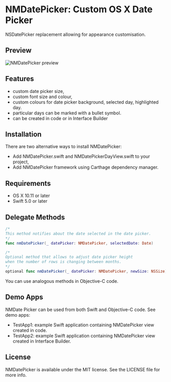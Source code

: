 NMDatePicker: Custom OS X Date Picker 
=====================================


NSDatePicker replacement allowing for appearance customisation.

## Preview
![NMDatePicker preview](http://netmedia-software.com/github/nmdatepicker.png)

## Features
- custom date picker size,
- custom font size and colour,
- custom colours for date picker background, selected day, highlighted day.
- particular days can be marked with a bullet symbol.
- can be created in code or in Interface Builder

## Installation
There are two alternative ways to install NMDatePicker:
- Add NMDatePicker.swift and NMDatePickerDayView.swift to your project,
- Add NMDatePicker framework using Carthage dependency manager.

## Requirements
- OS X 10.11 or later
- Swift 5.0 or later

## Delegate Methods
```swift
/* 
This method notifies about the date selected in the date picker.
*/
func nmDatePicker(_ datePicker: NMDatePicker, selectedDate: Date)   
```

```swift
/*
Optional method that allows to adjust date picker height   
when the number of rows is changing between months.    
*/
optional func nmDatePicker(_ datePicker: NMDatePicker, newSize: NSSize) 
```
You can use analogous methods in Objective-C code.


## Demo Apps
NMDate Picker can be used from both Swift and Objective-C code. See demo apps:
- TestApp1: example Swift application containing NMDatePicker view created in code.
- TestApp2: example Swift application containing NMDatePicker view created in Interface Builder.


## License
NMDatePicker is available under the MIT license. See the LICENSE file for more info.


